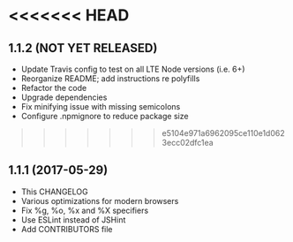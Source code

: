 <<<<<<< HEAD
=======
## 1.1.2 (NOT YET RELEASED)

* Update Travis config to test on all LTE Node versions (i.e. 6+)
* Reorganize README; add instructions re polyfills
* Refactor the code
* Upgrade dependencies
* Fix minifying issue with missing semicolons
* Configure .npmignore to reduce package size


>>>>>>> e5104e971a6962095ce110e1d0623ecc02dfc1ea
## 1.1.1 (2017-05-29)

* This CHANGELOG
* Various optimizations for modern browsers
* Fix %g, %o, %x and %X specifiers
* Use ESLint instead of JSHint
* Add CONTRIBUTORS file
